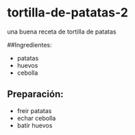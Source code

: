 # tortilla-de-patatas-2
una buena receta de tortilla de patatas

##Ingredientes:
- patatas
- huevos
- cebolla

## Preparación:
- freir patatas
- echar cebolla
- batir huevos
